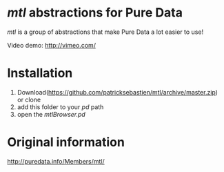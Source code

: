 # *mtl*  abstractions for Pure Data

*mtl* is a group of abstractions that make Pure Data a lot easier to use!

Video demo: http://vimeo.com/

# Installation

1) Download(https://github.com/patricksebastien/mtl/archive/master.zip) or clone 
2) add this folder to your *pd* path
3) open the *mtlBrowser.pd*

# Original information

http://puredata.info/Members/mtl/

